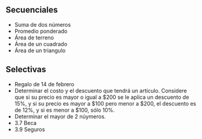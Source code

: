 ## Secuenciales

- Suma de dos números
- Promedio ponderado
- Área de terreno
- Área de un cuadrado
- Área de un triangulo

## Selectivas

- Regalo de 14 de febrero
- Determinar el costo y el descuento que
  tendrá un artículo. Considere que si su precio es mayor o igual a
  $200 se le aplica un descuento de 15%, y si su precio es mayor a $100
  pero menor a $200, el descuento es de 12%, y si es menor a $100,
  sólo 10%.
- Determinar el mayor de 2 núymeros.
- 3.7 Beca
- 3.9 Seguros 